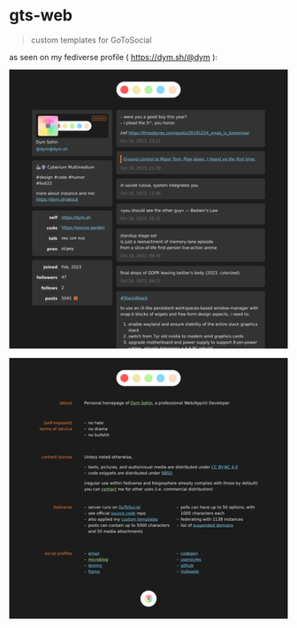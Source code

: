 # gts-web

> custom templates for GoToSocial

as seen on my fediverse profile ( https://dym.sh/@dym ):

![profile](./profile.png)

![about](./about.png)